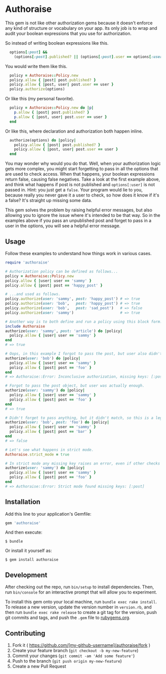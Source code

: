 # Authoraise

This gem is not like other authorization gems because it doesn't enforce any kind of structure or vocabulary on your app. Its only job is to wrap and audit your boolean expressions that you use for authorization.

So instead of writing boolean expressions like this.

~~~ruby
  options[:post] &&
    (options[:post].published? || (options[:post].user == options[:user]))
~~~

You would write them like this.

~~~ruby
  policy = Authoraise::Policy.new
  policy.allow { |post| post.published? }
  policy.allow { |post, user| post.user == user }
  policy.authorize(options)
~~~

Or like this (my personal favorite).

~~~ruby
  policy = Authoraise::Policy.new do |p|
    p.allow { |post| post.published? }
    p.allow { |post, user| post.user == user }
  end
~~~

Or like this, where declaration and authorization both happen inline.

~~~ruby
  authorize(options) do |policy|
    policy.allow { |post| post.published? }
    policy.allow { |post, user| post.user == user }
  end
~~~

You may wonder why would you do that. Well, when your authorization logic gets more complex, you might start forgetting to pass in all the options that are used to check access. When that happens, your boolean expressions return false, causing false negatives. Take a look at the first example above, and think what happens if post is not published and `options[:user]` is not passed in. Hint: you just get a `false`. Your program would lie to you, because really you never gave it a user to check, so how does it know if it's a false? It's straight up missing some data.

This gem solves the problem by raising helpful error messages, but also allowing you to ignore the issue where it's intended to be that way. So in the examples above if you pass an unpublished post and forget to pass in a user in the options, you will see a helpful error message.

## Usage

Follow these examples to understand how things work in various cases.

~~~ruby
require 'authoraise'

# Authorization policy can be defined as follows...
policy = Authoraise::Policy.new
policy.allow { |user| user == 'sammy' }
policy.allow { |post| post == 'happy_post' }

# ...and used as follows.
policy.authorize(user: 'sammy', post: 'happy_post') # => true
policy.authorize(user: 'bob',   post: 'happy_post') # => true
policy.authorize(user: 'bob',   post: 'sad_post')   # => false
policy.authorize(user: 'sammy')                     # => true

# Another way is to both define and run a policy using this block form.
include Authoraise
authorize(user: 'sammy', post: 'article') do |policy|
  policy.allow { |user| user == 'sammy' }
end
# => true

# Oops, in this example I forgot to pass the post, but user also didn't match.
authorize(user: 'bob') do |policy|
  policy.allow { |user| user == 'sammy' }
  policy.allow { |post| post == 'foo' }
end
# => Authoraise::Error: Inconclusive authorization, missing keys: [:post]

# Forgot to pass the post object, but user was actually enough.
authorize(user: 'sammy') do |policy|
  policy.allow { |user| user == 'sammy' }
  policy.allow { |post| post == 'foo' }
end
# => true

# Didn't forget to pass anything, but it didn't match, so this is a legit fail.
authorize(user: 'bob', post: 'foo') do |policy|
  policy.allow { |user| user == 'sammy' }
  policy.allow { |post| post == 'bar' }
end
# => false

# Let's see what happens in strict mode.
Authoraise.strict_mode = true

# In strict mode any missing key raises an error, even if other checks passed.
authorize(user: 'sammy') do |policy|
  policy.allow { |user| user == 'sammy' }
  policy.allow { |post| post == 'foo' }
end
# => Authoraise::Error: Strict mode found missing keys: [:post]
~~~

## Installation

Add this line to your application's Gemfile:

```ruby
gem 'authoraise'
```

And then execute:

    $ bundle

Or install it yourself as:

    $ gem install authoraise

## Development

After checking out the repo, run `bin/setup` to install dependencies. Then, run `bin/console` for an interactive prompt that will allow you to experiment.

To install this gem onto your local machine, run `bundle exec rake install`. To release a new version, update the version number in `version.rb`, and then run `bundle exec rake release` to create a git tag for the version, push git commits and tags, and push the `.gem` file to [rubygems.org](https://rubygems.org).

## Contributing

1. Fork it ( https://github.com/[my-github-username]/authoraise/fork )
2. Create your feature branch (`git checkout -b my-new-feature`)
3. Commit your changes (`git commit -am 'Add some feature'`)
4. Push to the branch (`git push origin my-new-feature`)
5. Create a new Pull Request
